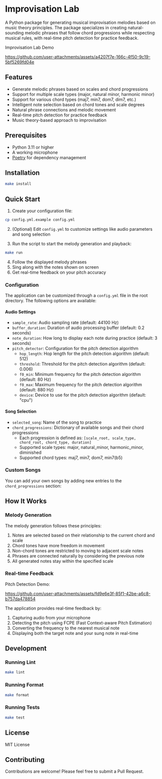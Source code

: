 # Improvisation Lab

A Python package for generating musical improvisation melodies based on music theory principles. The package specializes in creating natural-sounding melodic phrases that follow chord progressions while respecting musical rules, with real-time pitch detection for practice feedback.

Improvisation Lab Demo

https://github.com/user-attachments/assets/a4207f7e-166c-4f50-9c19-5bf5269fd04e


## Features

- Generate melodic phrases based on scales and chord progressions
- Support for multiple scale types (major, natural minor, harmonic minor)
- Support for various chord types (maj7, min7, dom7, dim7, etc.)
- Intelligent note selection based on chord tones and scale degrees
- Natural phrase connections and melodic movement
- Real-time pitch detection for practice feedback
- Music theory-based approach to improvisation

## Prerequisites

- Python 3.11 or higher
- A working microphone
- [Poetry](https://python-poetry.org/) for dependency management

## Installation
```bash
make install
```

## Quick Start
1. Create your configuration file:

```bash
cp config.yml.example config.yml
```

2.  (Optional) Edit `config.yml` to customize settings like audio parameters and song selection

3. Run the script to start the melody generation and playback:

```bash
make run
```

4. Follow the displayed melody phrases
5. Sing along with the notes shown on screen
6. Get real-time feedback on your pitch accuracy

### Configuration

The application can be customized through a `config.yml` file in the root directory. 
The following options are available:

#### Audio Settings
- `sample_rate`: Audio sampling rate (default: 44100 Hz)
- `buffer_duration`: Duration of audio processing buffer (default: 0.2 seconds)
- `note_duration`: How long to display each note during practice (default: 3 seconds)
- `pitch_detector`: Configuration for the pitch detection algorithm
  - `hop_length`: Hop length for the pitch detection algorithm (default: 512)
  - `threshold`: Threshold for the pitch detection algorithm (default: 0.006)
  - `f0_min`: Minimum frequency for the pitch detection algorithm (default: 80 Hz)
  - `f0_max`: Maximum frequency for the pitch detection algorithm (default: 880 Hz)
  - `device`: Device to use for the pitch detection algorithm (default: "cpu")

#### Song Selection
- `selected_song`: Name of the song to practice
- `chord_progressions`: Dictionary of available songs and their chord progressions
  - Each progression is defined as: `[scale_root, scale_type, chord_root, chord_type, duration]`
  - Supported scale types: major, natural_minor, harmonic_minor, diminished
  - Supported chord types: maj7, min7, dom7, min7(b5)

### Custom Songs

You can add your own songs by adding new entries to the `chord_progressions` section:


## How It Works

### Melody Generation
The melody generation follows these principles:
1. Notes are selected based on their relationship to the current chord and scale
2. Chord tones have more freedom in movement
3. Non-chord tones are restricted to moving to adjacent scale notes
4. Phrases are connected naturally by considering the previous note
5. All generated notes stay within the specified scale

### Real-time Feedback
Pitch Detection Demo:

https://github.com/user-attachments/assets/fd9e6e3f-85f1-42be-a6c8-b757da478854

The application provides real-time feedback by:
1. Capturing audio from your microphone
2. Detecting the pitch using FCPE (Fast Context-aware Pitch Estimation)
3. Converting the frequency to the nearest musical note
4. Displaying both the target note and your sung note in real-time

## Development
### Running Lint
```bash
make lint
```

### Running Format
```bash
make format
```

### Running Tests
```bash
make test
```

## License

MIT License

## Contributing

Contributions are welcome! Please feel free to submit a Pull Request.
